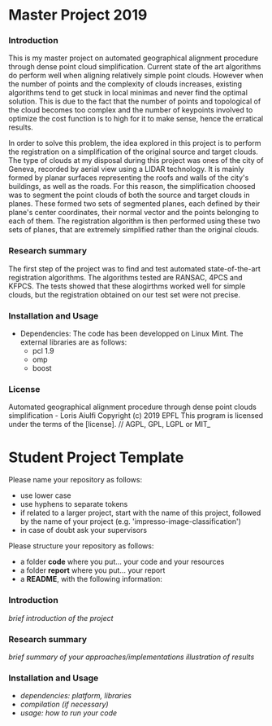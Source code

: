 # Master Project 2019

### Introduction

This is my master project on automated geographical alignment procedure through dense point cloud simplification. Current state of the art algorithms do perform well when aligning relatively simple point clouds. However when the number of points and the complexity of clouds increases, existing algorithms tend to get stuck in local minimas and never find the optimal solution. This is due to the fact that the number of points and topological of the cloud becomes too complex and the number of keypoints involved to optimize the cost function is to high for it to make sense, hence the erratical results.

In order to solve this problem, the idea explored in this project is to perform the registration on a simplification of the original source and target clouds. The type of clouds at my disposal during this project was ones of the city of Geneva, recorded by aerial view using a LIDAR technology. It is mainly formed by planar surfaces representing the roofs and walls of the city's buildings, as well as the roads. For this reason, the simplification choosed was to segment the point clouds of both the source and target clouds in planes. These formed two sets of segmented planes, each defined by their plane's center coordinates, their normal vector and the points belonging to each of them. The registration algorithm is then performed using these two sets of planes, that are extremely simplified rather than the original clouds.

### Research summary

The first step of the project was to find and test automated state-of-the-art registration algorithms. The algorithms tested are RANSAC, 4PCS and KFPCS. The tests showed that these alogirthms worked well for simple clouds, but the registration obtained on our test set were not precise.



### Installation and Usage

- Dependencies: The code has been developped on Linux Mint. The external libraries are as follows:
	- pcl 1.9
	- omp
	- boost


### License

Automated geographical alignment procedure through dense point clouds simplification - Loris Aiulfi
Copyright (c) 2019 EPFL
This program is licensed under the terms of the [license]. // AGPL, GPL, LGPL or MIT_  


# Student Project Template

Please name your repository as follows:
- use lower case
- use hyphens to separate tokens
- if related to a larger project, start with the name of this project, followed by the name of your project (e.g. 'impresso-image-classification')
- in case of doubt ask your supervisors

Please structure your repository as follows:

- a folder **code** where you put... your code and your resources
- a folder **report** where you put... your report
- a **README**, with the following information:

### Introduction
_brief introduction of the project_

### Research summary
_brief summary of your approaches/implementations_
_illustration of results_

### Installation and Usage
- _dependencies: platform, libraries_
- _compilation (if necessary)_
- _usage: how to run your code_
